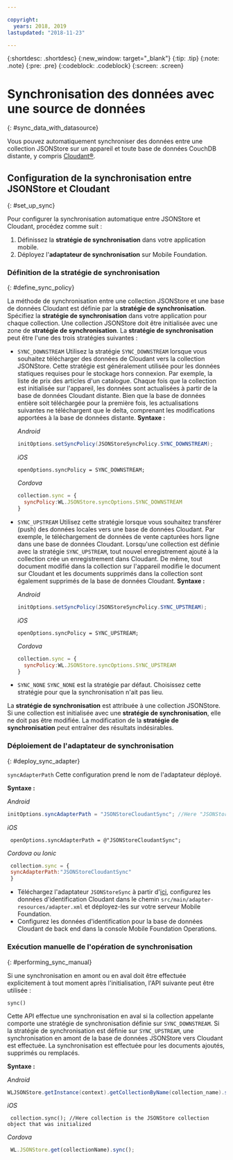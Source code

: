 ```yaml
---

copyright:
  years: 2018, 2019
lastupdated: "2018-11-23"

---
```


{:shortdesc: .shortdesc}
{:new_window: target="_blank"}
{:tip: .tip}
{:note: .note}
{:pre: .pre}
{:codeblock: .codeblock}
{:screen: .screen}

# Synchronisation des données avec une source de données
{: #sync_data_with_datasource}

Vous pouvez automatiquement synchroniser des données entre une collection JSONStore sur un appareil et toute base de données CouchDB distante, y compris [Cloudant®](https://www.ibm.com/in-en/marketplace/database-management).

## Configuration de la synchronisation entre JSONStore et Cloudant
{: #set_up_sync}

Pour configurer la synchronisation automatique entre JSONStore et Cloudant, procédez comme suit :

1. Définissez la **stratégie de synchronisation** dans votre application mobile.
2. Déployez l'**adaptateur de synchronisation** sur Mobile Foundation.

### Définition de la stratégie de synchronisation
{: #define_sync_policy}

La méthode de synchronisation entre une collection JSONStore et une base de données Cloudant est définie par la **stratégie de synchronisation**. Spécifiez la **stratégie de synchronisation** dans votre application pour chaque collection.
Une collection JSONStore doit être initialisée avec une zone de **stratégie de synchronisation**. La **stratégie de synchronisation** peut être l'une des trois stratégies suivantes :

* `SYNC_DOWNSTREAM`
  Utilisez la stratégie `SYNC_DOWNSTREAM` lorsque vous souhaitez télécharger des données de Cloudant vers la collection JSONStore. Cette stratégie est généralement utilisée pour les données statiques requises pour le stockage hors connexion. Par exemple, la liste de prix des articles d'un catalogue. Chaque fois que la collection est initialisée sur l'appareil, les données sont actualisées à partir de la base de données Cloudant distante. Bien que la base de données entière soit téléchargée pour la première fois, les actualisations suivantes ne téléchargent que le delta, comprenant les modifications apportées à la base de données distante.
  **Syntaxe :**

  *Android*
  ```java
  initOptions.setSyncPolicy(JSONStoreSyncPolicy.SYNC_DOWNSTREAM);
  ```

  *iOS*
  ```objc
  openOptions.syncPolicy = SYNC_DOWNSTREAM;
  ```
  
  *Cordova*
  ```javascript
  collection.sync = {
    syncPolicy:WL.JSONStore.syncOptions.SYNC_DOWNSTREAM
  }
  ```

* `SYNC_UPSTREAM`
  Utilisez cette stratégie lorsque vous souhaitez transférer (push) des données locales vers une base de données Cloudant. Par exemple, le téléchargement de données de vente capturées hors ligne dans une base de données Cloudant. Lorsqu'une collection est définie avec la stratégie `SYNC_UPSTREAM`, tout nouvel enregistrement ajouté à la collection crée un enregistrement dans Cloudant. De même, tout document modifié dans la collection sur l'appareil modifie le document sur Cloudant et les documents supprimés dans la collection sont également supprimés de la base de données Cloudant.
  **Syntaxe :**

  *Android*
  ```java
  initOptions.setSyncPolicy(JSONStoreSyncPolicy.SYNC_UPSTREAM);
  ```

  *iOS*
  ```objc
  openOptions.syncPolicy = SYNC_UPSTREAM;
  ```
  
  *Cordova*
  ```javascript
  collection.sync = {
    syncPolicy:WL.JSONStore.syncOptions.SYNC_UPSTREAM
  }
  ```

* `SYNC_NONE`
  `SYNC_NONE` est la stratégie par défaut. Choisissez cette stratégie pour que la synchronisation n'ait pas lieu.

La **stratégie de synchronisation** est attribuée à une collection JSONStore. Si une collection est initialisée avec une **stratégie de synchronisation**, elle ne doit pas être modifiée. La modification de la **stratégie de synchronisation** peut entraîner des résultats indésirables.

### Déploiement de l'adaptateur de synchronisation
{: #deploy_sync_adapter}

`syncAdapterPath`
Cette configuration prend le nom de l'adaptateur déployé.

**Syntaxe :**

*Android*
 ```java
 initOptions.syncAdapterPath = "JSONStoreCloudantSync"; //Here "JSONStoreCloudantSync" is the name of the adapter.
 ```

*iOS*
 ```objc
  openOptions.syncAdapterPath = @"JSONStoreCloudantSync";
 ```
  
*Cordova ou Ionic*
 ```javascript
  collection.sync = {
  syncAdapterPath:"JSONStoreCloudantSync"
  }
 ```

* Téléchargez l'adaptateur `JSONStoreSync` à partir d'[ici](https://github.com/MobileFirst-Platform-Developer-Center/JSONStoreCloudantSync/), configurez les données d'identification Cloudant dans le chemin `src/main/adapter-resources/adapter.xml` et déployez-les sur votre serveur Mobile Foundation.
* Configurez les données d'identification pour la base de données Cloudant de back end dans la console Mobile Foundation Operations.

### Exécution manuelle de l'opération de synchronisation
{: #performing_sync_manual}

Si une synchronisation en amont ou en aval doit être effectuée explicitement à tout moment après l'initialisation, l'API suivante peut être utilisée :

`sync()`

Cette API effectue une synchronisation en aval si la collection appelante comporte une stratégie de synchronisation définie sur `SYNC_DOWNSTREAM`. Si la stratégie de synchronisation est définie sur `SYNC_UPSTREAM`, une synchronisation en amont de la base de données JSONStore vers Cloudant est effectuée. La synchronisation est effectuée pour les documents ajoutés, supprimés ou remplacés.

**Syntaxe :**

*Android*
 ```java
 WLJSONStore.getInstance(context).getCollectionByName(collection_name).sync();
 ```

*iOS*
 ```objc
  collection.sync(); //Here collection is the JSONStore collection object that was initialized
 ```
  
*Cordova*
 ```javascript
  WL.JSONStore.get(collectionName).sync();
 ```

